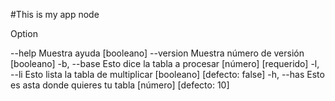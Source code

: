 #This is my app node

Option

--help Muestra ayuda [booleano]
--version Muestra número de versión [booleano]
-b, --base Esto dice la tabla a procesar [número] [requerido]
-l, --li Esto lista la tabla de multiplicar [booleano] [defecto: false]
-h, --has Esto es asta donde quieres tu tabla [número] [defecto: 10]
